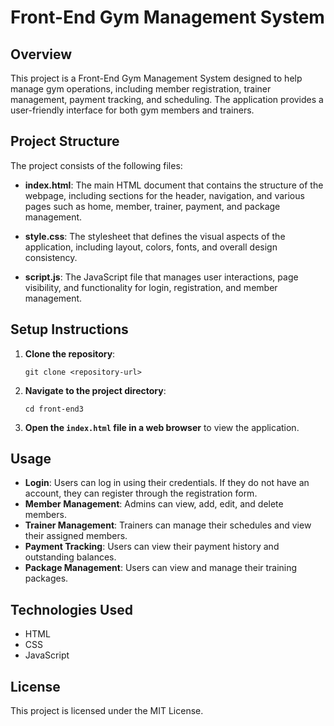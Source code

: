 # Front-End Gym Management System

## Overview

This project is a Front-End Gym Management System designed to help manage gym operations, including member registration, trainer management, payment tracking, and scheduling. The application provides a user-friendly interface for both gym members and trainers.

## Project Structure

The project consists of the following files:

- **index.html**: The main HTML document that contains the structure of the webpage, including sections for the header, navigation, and various pages such as home, member, trainer, payment, and package management.

- **style.css**: The stylesheet that defines the visual aspects of the application, including layout, colors, fonts, and overall design consistency.

- **script.js**: The JavaScript file that manages user interactions, page visibility, and functionality for login, registration, and member management.

## Setup Instructions

1. **Clone the repository**:

   ```
   git clone <repository-url>
   ```

2. **Navigate to the project directory**:

   ```
   cd front-end3
   ```

3. **Open the `index.html` file in a web browser** to view the application.

## Usage

- **Login**: Users can log in using their credentials. If they do not have an account, they can register through the registration form.
- **Member Management**: Admins can view, add, edit, and delete members.
- **Trainer Management**: Trainers can manage their schedules and view their assigned members.
- **Payment Tracking**: Users can view their payment history and outstanding balances.
- **Package Management**: Users can view and manage their training packages.

## Technologies Used

- HTML
- CSS
- JavaScript

## License

This project is licensed under the MIT License.
